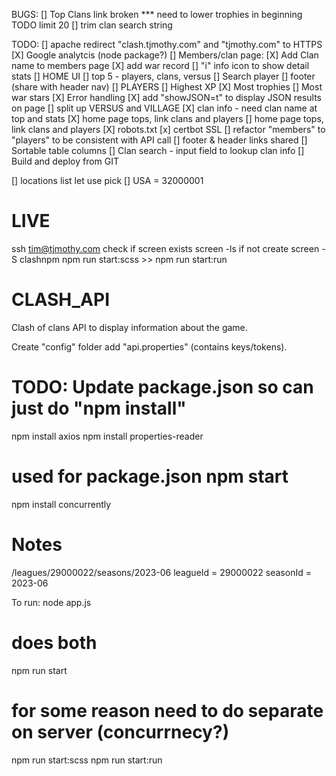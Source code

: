 BUGS:
[] Top Clans link broken *** need to lower trophies in beginning TODO limit 20
[] trim clan search string

TODO:
[] apache redirect "clash.tjmothy.com" and "tjmothy.com" to HTTPS
[X] Google analytcis (node package?)
[] Members/clan page:
  [X] Add Clan name to members page
  [X] add war record
  [] "i" info icon to show detail stats 
[] HOME UI
  [] top 5 - players, clans, versus
  [] Search player
  [] footer (share with header nav)
[] PLAYERS
  [] Highest XP
  [X] Most trophies
  [] Most war stars
[X] Error handling
[X] add "showJSON=t" to display JSON results on page
[] split up VERSUS and VILLAGE
[X] clan info - need clan name at top and stats
[X] home page tops, link clans and players
[] home page tops, link clans and players
[X] robots.txt
[x] certbot SSL
[] refactor "members" to "players" to be consistent with API call
[] footer & header links shared
[] Sortable table columns
[] Clan search - input field to lookup clan info
[] Build and deploy from GIT

[] locations list let use pick
  [] USA = 32000001

# LIVE
ssh tim@tjmothy.com
check if screen exists
  screen -ls 
if not create
  screen -S clashnpm
  npm run start:scss >> npm run start:run

# CLASH_API
Clash of clans API to display information about the game.

Create "config" folder add "api.properties" (contains keys/tokens).

# TODO: Update package.json so can just do "npm install"
npm install axios
npm install properties-reader
# used for package.json npm start
npm install concurrently

# Notes
/leagues/29000022/seasons/2023-06
leagueId = 29000022
seasonId = 2023-06

To run:
node app.js
# does both
npm run start
# for some reason need to do separate on server (concurrnecy?)
npm run start:scss
npm run start:run
